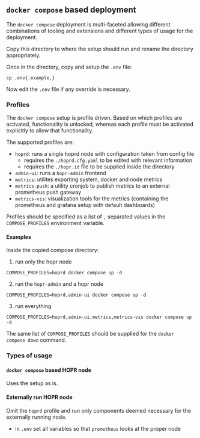 ## `docker compose` based deployment

The `docker compose` deployment is multi-faceted allowing different combinations of tooling and extensions and different types of usage for the deployment.

Copy this directory to where the setup should run and rename the directory appropriately.

Once in the directory, copy and setup the `.env` file:

```shell
cp .env{.example,}
```

Now edit the `.env` file if any override is necessary.

### Profiles

The `docker compose` setup is profile driven. Based on which profiles are activated, functionality is unlocked, whereas each profile must be activated explicitly to allow that functionality.

The supported profiles are:

- `hoprd`: runs a single hoprd node with configuration taken from config file
  - requires the `./hoprd.cfg.yaml` to be edited with relevant information
  - requires the `./hopr.id` file to be supplied inside the directory
- `admin-ui`: runs a `hopr-admin` frontend
- `metrics`: utilites exporting system, docker and node metrics
- `metrics-push`: a utility cronjob to publish metrics to an external prometheus push gateway
- `metrics-vis`: visualization tools for the metrics (containing the prometheus and grafana setup with default dashboards)

Profiles should be specified as a list of `,` separated values in the `COMPOSE_PROFILES` environment variable.

#### Examples

Inside the copied compose directory:

1. run only the hopr node

```shell
COMPOSE_PROFILES=hoprd docker compose up -d
```

2. run the `hopr-admin` and a hopr node

```shell
COMPOSE_PROFILES=hoprd,admin-ui docker compose up -d
```

3. run everything

```shell
COMPOSE_PROFILES=hoprd,admin-ui,metrics,metrics-vis docker compose up -d
```

The same list of `COMPOSE_PROFILES` should be supplied for the `docker compose down` command.

### Types of usage

#### `docker compose` based HOPR node

Uses the setup as is.

#### Externally run HOPR node

Omit the `hoprd` profile and run only components deemed necessary for the externally running node.

- in `.env` set all variables so that `prometheus` looks at the proper node

